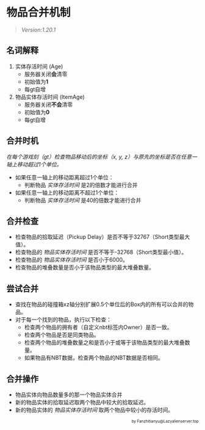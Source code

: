 # 物品合并机制

> *Version:1.20.1*

## 名词解释

1. 实体存活时间 (Age)  
   - 服务器关闭**会**清零  
   - 初始值为**1**  
   - 每gt自增  
2. 物品实体存活时间 (ItemAge)  
   - 服务器关闭**不会**清零  
   - 初始值为**0**  
   - 每gt自增

## 合并时机

*在每个游戏刻（gt）检查物品移动后的坐标（x, y, z）与原先的坐标是否在任意一轴上移动超过1个单位。*

- 如果任意一轴上的移动距离超过1个单位：
  - 判断物品 *实体存活时间* 是2的倍数才能进行合并
- 如果任意一轴上的移动距离不超过1个单位：
  - 判断物品 *实体存活时间* 是40的倍数才能进行合并

## 合并检查

- 检查物品的拾取延迟（Pickup Delay）是否不等于32767（Short类型最大值）。
- 检查物品的 *物品实体存活时间* 是否不等于-32768（Short类型最小值）。
- 检查物品的 *物品实体存活时间* 是否小于6000。
- 检查物品的堆叠数量是否小于该物品类型的最大堆叠数量。

## 尝试合并

- 查找在物品的碰撞箱xz轴分别扩展0.5个单位后的Box内的所有可以合并的物品。
- 对于每一个找到的物品，执行以下检查：
  - 检查两个物品的拥有者（自定义nbt标签内Owner）是否一致。
  - 检查两个物品是否是同类物品。
  - 检查两个物品的堆叠数量之和是否小于或等于该物品类型的最大堆叠数量。
  - 如果物品有NBT数据，检查两个物品的NBT数据是否相同。

## 合并操作

- 物品实体向物品数量多的那一个物品实体合并
- 新的物品实体的拾取延迟取两个物品中较大的拾取延迟。
- 新的物品实体的 *物品实体存活时间* 取两个物品中较小的存活时间。

<p align="right"><font size=0.1>by Fanzhitianyu@Lazyalienserver.top</font></p>